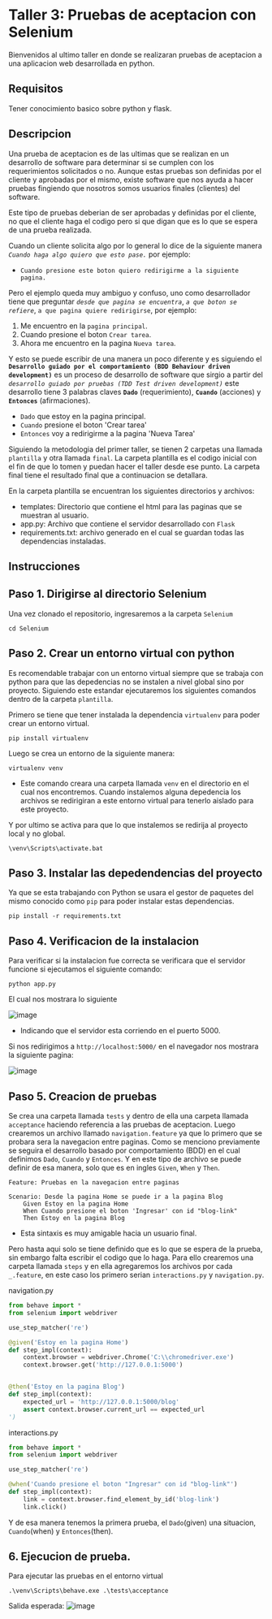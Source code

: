 # Taller 3: Pruebas de aceptacion con Selenium
Bienvenidos al ultimo taller en donde se realizaran pruebas de aceptacion a una aplicacion web desarrollada en python.

## Requisitos
Tener conocimiento basico sobre python y flask.

## Descripcion
Una prueba de aceptacion es de las ultimas que se realizan en un desarrollo de software para determinar si se cumplen con los requerimientos solicitados o no. Aunque estas pruebas son definidas por el cliente y aprobadas por el mismo, existe software que nos ayuda a hacer pruebas fingiendo que nosotros somos usuarios finales (clientes) del software. 

Este tipo de pruebas deberian de ser aprobadas y definidas por el cliente, no que el cliente haga el codigo pero si que digan que es lo que se espera de una prueba realizada.

Cuando un cliente solicita algo por lo general lo dice de la siguiente manera _`Cuando haga algo quiero que esto pase.`_ por ejemplo:
- `Cuando presione este boton quiero redirigirme a la siguiente pagina.`

Pero el ejemplo queda muy ambiguo y confuso, uno como desarrollador tiene que preguntar _`desde que pagina se encuentra`_, _`a que boton se refiere`_, `a que pagina quiere redirigirse`, por ejemplo:
1. Me encuentro en la `pagina principal`.
2. Cuando presione el boton `Crear tarea`.
3. Ahora me encuentro en la pagina `Nueva tarea`.

Y esto se puede escribir de una manera un poco diferente y es siguiendo el **`Desarrollo guiado por el comportamiento (BDD Behaviour driven development)`** es un proceso de desarrollo de software que sirgio a partir del _`desarrollo guiado por pruebas (TDD Test driven development)`_ este desarrollo tiene 3 palabras claves **`Dado`** (requerimiento), **`Cuando`** (acciones) y **`Entonces`** (afirmaciones).

 - `Dado` que estoy en la pagina principal.
 - `Cuando` presione el boton 'Crear tarea'
 - `Entonces` voy a redirigirme a la pagina 'Nueva Tarea'

Siguiendo la metodologia del primer taller, se tienen 2 carpetas una llamada `plantilla` y otra llamada `final`. La carpeta plantilla es el codigo inicial con el fin de que lo tomen y puedan hacer el taller desde ese punto. La carpeta final tiene el resultado final que a continuacion se detallara. 

En la carpeta plantilla se encuentran los siguientes directorios y archivos:
- templates: Directorio que contiene el html para las paginas que se muestran al usuario.
- app.py: Archivo que contiene el servidor desarrollado con `Flask`
- requirements.txt: archivo generado en el cual se guardan todas las dependencias instaladas.

## Instrucciones

## Paso 1. Dirigirse al directorio Selenium
Una  vez clonado el repositorio, ingresaremos a la carpeta `Selenium`
```
cd Selenium
```

## Paso 2. Crear un entorno virtual con python
Es recomendable trabajar con un entorno virtual siempre que se trabaja con python para que las depedencias no se instalen a nivel global sino por proyecto. Siguiendo este estandar ejecutaremos los siguientes comandos dentro de la carpeta `plantilla`.

Primero se tiene que tener instalada la dependencia `virtualenv` para poder crear un entorno virtual.
```
pip install virtualenv
```

Luego se crea un entorno de la siguiente manera:
```
virtualenv venv
```
- Este comando creara una carpeta llamada `venv` en el directorio en el cual nos encontremos. Cuando instalemos alguna depedencia los archivos se redirigiran a este entorno virtual para tenerlo aislado para este proyecto.

Y por ultimo se activa para que lo que instalemos se redirija al proyecto local y no global. 
```
\venv\Scripts\activate.bat
```

## Paso 3. Instalar las depedendencias del proyecto
Ya que se esta trabajando con Python se usara el gestor de paquetes del mismo conocido como `pip` para poder instalar estas dependencias. 
```
pip install -r requirements.txt
```

## Paso 4. Verificacion de la instalacion
Para verificar si la instalacion fue correcta se verificara que el servidor funcione si ejecutamos el siguiente comando:
```
python app.py
```
El cual nos mostrara lo siguiente

![image](https://user-images.githubusercontent.com/30850990/143394240-c8037ead-6fda-4ebb-a6f6-1749a9f6d014.png)
- Indicando que el servidor esta corriendo en el puerto 5000.

Si nos redirigimos a `http://localhost:5000/` en el navegador nos mostrara la siguiente pagina:

![image](https://user-images.githubusercontent.com/30850990/143403247-069c007e-da36-49be-8fb1-62724fc74145.png)



## Paso 5. Creacion de pruebas

Se crea una carpeta llamada `tests` y dentro de ella una carpeta llamada `acceptance` haciendo referencia a las pruebas de aceptacion. 
Luego crearemos un archivo llamado `navigation.feature` ya que lo primero que se probara sera la navegacion entre paginas. Como se menciono previamente se seguira el desarrollo basado por comportamiento (BDD) en el cual definimos `Dado`, `Cuando` y `Entonces`.  Y en este tipo de archivo se puede definir de esa manera, solo que es en ingles `Given`, `When` y `Then`.

```feature
Feature: Pruebas en la navegacion entre paginas

Scenario: Desde la pagina Home se puede ir a la pagina Blog
    Given Estoy en la pagina Home
    When Cuando presione el boton 'Ingresar' con id "blog-link"
    Then Estoy en la pagina Blog
```

- Esta sintaxis es muy amigable hacia un usuario final.

Pero hasta aqui solo se tiene definido que es lo que se espera de la prueba, sin embargo falta escribir el codigo que lo haga.  Para ello crearemos una carpeta llamada `steps` y en ella agregaremos los archivos por cada `_.feature`, en este caso los primero serian `interactions.py` y `navigation.py`.

navigation.py
```py
from behave import * 
from selenium import webdriver

use_step_matcher('re')

@given('Estoy en la pagina Home')
def step_impl(context):
    context.browser = webdriver.Chrome('C:\\chromedriver.exe')
    context.browser.get('http://127.0.0.1:5000')


@then('Estoy en la pagina Blog')
def step_impl(context):
    expected_url = 'http://127.0.0.1:5000/blog'
    assert context.browser.current_url == expected_url 
')
```

interactions.py
```py
from behave import * 
from selenium import webdriver

use_step_matcher('re')

@when('Cuando presione el boton "Ingresar" con id "blog-link"')
def step_impl(context):
    link = context.browser.find_element_by_id('blog-link')
    link.click()
```

Y de esa manera tenemos la primera prueba, el `Dado`(given) una situacion, `Cuando`(when) y `Entonces`(then).

## 6. Ejecucion de prueba.
Para ejecutar las pruebas en el entorno virtual
```
.\venv\Scripts\behave.exe .\tests\acceptance
```

Salida esperada:
![image](https://user-images.githubusercontent.com/30850990/143431969-89641ffc-9a39-4b76-b63b-02a56c1f8f2f.png)